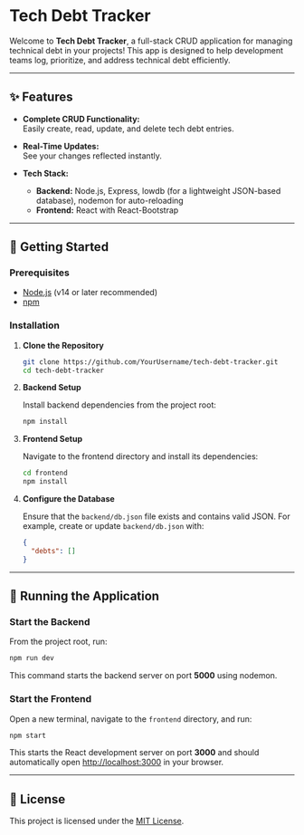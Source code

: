 # Tech Debt Tracker

Welcome to **Tech Debt Tracker**, a full-stack CRUD application for managing technical debt in your projects! This app is designed to help development teams log, prioritize, and address technical debt efficiently.

---

## ✨ Features

- **Complete CRUD Functionality:**  
  Easily create, read, update, and delete tech debt entries.
  
- **Real-Time Updates:**  
  See your changes reflected instantly.

- **Tech Stack:**  
  - **Backend:** Node.js, Express, lowdb (for a lightweight JSON-based database), nodemon for auto-reloading  
  - **Frontend:** React with React-Bootstrap
---

## 🚀 Getting Started

### Prerequisites

- [Node.js](https://nodejs.org/) (v14 or later recommended)
- [npm](https://www.npmjs.com/)

### Installation

1. **Clone the Repository**

   ```bash
   git clone https://github.com/YourUsername/tech-debt-tracker.git
   cd tech-debt-tracker
   ```

2. **Backend Setup**

   Install backend dependencies from the project root:

   ```bash
   npm install
   ```

3. **Frontend Setup**

   Navigate to the frontend directory and install its dependencies:

   ```bash
   cd frontend
   npm install
   ```

4. **Configure the Database**

   Ensure that the `backend/db.json` file exists and contains valid JSON. For example, create or update `backend/db.json` with:

   ```json
   {
     "debts": []
   }
   ```

---

## 🔧 Running the Application

### Start the Backend

From the project root, run:

```bash
npm run dev
```

This command starts the backend server on port **5000** using nodemon.

### Start the Frontend

Open a new terminal, navigate to the `frontend` directory, and run:

```bash
npm start
```

This starts the React development server on port **3000** and should automatically open [http://localhost:3000](http://localhost:3000) in your browser.

---

## 📄 License

This project is licensed under the [MIT License](LICENSE).

